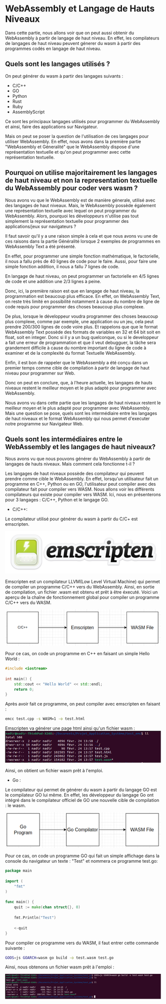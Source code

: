 # WebAssembly et Langage de Hauts Niveaux

Dans cette partie, nous allons voir que on peut aussi obtenir du WebAssembly à partir de langage de haut niveau. En effet, les compilateurs de langages de haut niveau peuvent génerer du wasm à partir des programmes codés en langage de haut niveau.

## Quels sont les langages utilisés ? 

On peut générer du wasm à partir des langages suivants : 
  - C/C++
  - GO
  - Python
  - Rust
  - Ruby
  - AssemblyScript
  
Ce sont les principaux langages utilisés pour programmer du WebAssembly et ainsi, faire des applications sur Navigateur.

Mais on peut se poser la question de l'utilisation de ces langages pour utiliser WebAssembly. En effet, nous avons dans la première partie "WebAssembly et Géneralité" que le WebAssembly dispose d'une représentation textuelle et qu'on peut programmer avec cette représentation textuelle.

## Pourquoi on utilise majoritairement les langages de haut niveau et non la representation textuelle du WebAssembly pour coder vers wasm ?

Nous avons vu que le WebAssembly est de manière génerale, utilisé avec des langages de haut niveaux. 
Mais, le WebAssembly possède également une représentation textuelle avec lequel on peut programmer du WebAssembly. Alors, pourquoi les développeurs n'utilise pas tout simplement la représentation textuelle pour programmer des applications/jeux sur navigateurs ?

Il faut savoir qu'il y a une raison simple à cela et que nous avons vu une de ces raisons dans la partie Généralité lorsque 2 exemples de programmes en WebAssembly Text a été présenté. 

En effet, pour programmer une simple fonction mathématique, le factorielle, il nous a fallu près de 40 lignes de code pour le faire. Aussi, pour faire une simple fonction addition, il nous a fallu 7 lignes de code. 

En langage de haut niveau, on peut programmer un factorielle en 4/5 lignes de code et une addition une 2/3 lignes à peine. 

Donc, ici, la première raison est que en langage de haut niveau, la programmation est beaucoup plus efficace. En effet, on WebAssembly Text, on reste très limité en possibilité notamment à cause du nombre de ligne de code requis pour programmer des choses beaucoup plus complexe. 

De plus, lorsque le développeur voudra programmer des choses beaucoup plus complexe, comme par exemple, une application ou un jeu, cela peut prendre 200/300 lignes de code voire plus. Et rappelons que que le format WebAssembly Text possède des formats de variables en 32 et 64 bit soit en float, soit en integer. Donc si il y a un bug quelconque, ou si le developpeur a fait une erreur de programmation et que il veut debugguer, la tâche sera grandement difficile à cause du nombre important du ligne de code à examiner et de la complexité du format Textuelle WebAssembly.

Enfin, il est bon de rappeler que le WebAssembly a été conçu dans un premier temps comme cible de compilation à partir de langage de haut niveau pour programmer sur Web.

Donc on peut en conclure, que, à l'heure actuelle, les langages de hauts niveaux restent le meilleur moyen et le plus adapté pour programmer avec WebAssembly.

Nous avons vu dans cette partie que les langages de haut niveaux restent le meilleur moyen et le plus adapté pour programmer avec WebAssembly. Mais une question se pose, quels sont les intermédiaire entre les langages de haut niveaux et le format WebAssembly qui nous permet d'executer notre programme sur Navigateur Web.

## Quels sont les intermédiaires entre le WebAssembly et les langages de haut niveaux?
  
Nous avons vu que nous pouvons générer du WebAssembly à partir de langages de hauts niveaux. Mais comment cela fonctionne t-il ?

Les langages de haut niveaux possède des compilateur qui peuvent prendre comme cible le WebAssembly. En effet, lorsqu'un utilisateur fait un programme en C++, Python ou en GO, l'utilisateur peut compiler avec des compilateur fait pour compiler vers WASM. Nous allons voir les différents compilateurs qui existe pour compiler vers WASM. Ici, nous en présenterons pour 3 langages : C/C++, Python et le langage GO.

- C/C++:

Le compilateur utilisé pour générer du wasm à partir du C/C+ est emscripten.

<img src="images/Emscripten_logo_full.png">

Emscripten est un compilateur LLVM(Low Level Virtual Machine) qui permet de compiler un programme C/C++ vers du WebAssembly. Ainsi, en sortie de compilation, un fichier .wasm est obtenu et prêt à être éxecuté. Voici un aperçu de la chaîne de fonctionnement global pour compiler un programme C/C++ vers du WASM.

<img src="images/emscripten.png"> 

Pour ce cas, on code un programme en C++ en faisant un simple Hello World : 
```C++
#include <iostream>

int main() {
	std::cout << "Hello World" << std::endl;
	return 0;
}
```

Après avoir fait ce programme, on peut compiler avec emscripten en faisant : 
```bash
emcc test.cpp -s WASM=1 -o test.html
```
Emscripten va générer une page html ainsi qu'un fichier wasm : 
<img src="images/emcc2.png">

Ainsi, on obtient un fichier wasm prêt à l'emploi.

- Go : 

Le compilateur qui permet de générer du wasm à partir du langage GO est le compilateur GO lui même. En effet, les développeur du langage Go ont intégré dans le compilateur officiel de GO une nouvelle cible de compilation : le wasm.

<img src="images/GO.png">

Pour ce cas, on code un programme GO qui fait un simple affichage dans la console du navigateur un texte : "Test" et nommera ce programme test.go: 
```GO
package main

import (
	"fmt"
)

func main() {
	quit := make(chan struct{}, 0)

	fmt.Println("Test")
	
	<-quit
}
```
Pour compiler ce programme vers du WASM, il faut entrer cette commande suivante : 
```bash
GOOS=js GOARCH=wasm go build -o test.wasm test.go
```
Ainsi, nous obtenons un fichier wasm prêt à l'emploi : 

<img src="images/go_test.png">

